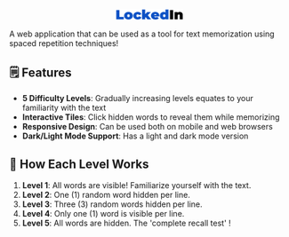<div align="center">
  <picture>
    <source media="(prefers-color-scheme: dark)" srcset="/public/images/logo-dark.png">
    <source media="(prefers-color-scheme: light)" srcset="/public/imageslogo-light.png">
    <img alt="LockedIn Logo" src="/public/images/logo-light.png" width="121">
  </picture>
</div>

A web application that can be used as a tool for text memorization using spaced repetition techniques!

## 🗒️ Features
- **5 Difficulty Levels**: Gradually increasing levels equates to your familiarity with the text
- **Interactive Tiles**: Click hidden words to reveal them while memorizing
- **Responsive Design**: Can be used both on mobile and web browsers
- **Dark/Light Mode Support**: Has a light and dark mode version

## 🧩 How Each Level Works
1. **Level 1**: All words are visible! Familiarize yourself with the text.
2. **Level 2**: One (1) random word hidden per line.
3. **Level 3**: Three (3) random words hidden per line.
4. **Level 4**: Only one (1) word is visible per line.
5. **Level 5**: All words are hidden. The 'complete recall test' !
